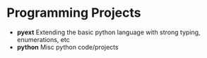 # Programming Projects

 * **pyext** Extending the basic python language with strong typing, enumerations, etc
 * **python** Misc python code/projects

